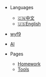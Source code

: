 - Languages
  - [:cn:中文](/)
  - [:us:English](en-us/)

- [wyf9](/wyf9/)

- [AI](/ai/)

- Pages
  - [Homework](/homework/)
  - [Tools](/tool/)